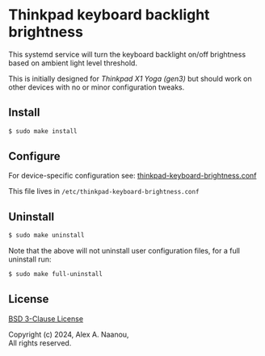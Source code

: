 # Thinkpad keyboard backlight brightness

This systemd service will turn the keyboard backlight on/off brightness 
based on ambient light level threshold.

This is initially designed for _Thinkpad X1 Yoga (gen3)_ but should work 
on other devices with no or minor configuration tweaks.


## Install

```bash
$ sudo make install
```


## Configure

For device-specific configuration see:
[thinkpad-keyboard-brightness.conf](thinkpad-keyboard-brightness.conf)

This file lives in `/etc/thinkpad-keyboard-brightness.conf`


## Uninstall

```bash
$ sudo make uninstall
```

Note that the above will not uninstall user configuration files, for a 
full uninstall run:

```bash
$ sudo make full-uninstall
```


## License

[BSD 3-Clause License](./LICENSE)

Copyright (c) 2024, Alex A. Naanou,  
All rights reserved.


<!-- vim:set ts=4 sw=4 spell : -->
